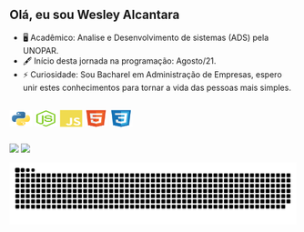 ## Olá, eu sou Wesley Alcantara
- 🖥 Acadêmico: Analise e Desenvolvimento de sistemas (ADS) pela UNOPAR.
- 🖋 Início desta jornada na programação: Agosto/21.
- ⚡ Curiosidade: Sou Bacharel em Administração de Empresas, espero unir estes conhecimentos para tornar a vida das pessoas mais simples.

<div style="display: inline_block"><br>
  <img align="center" alt="Wesley-Python" height="30" width="40" src="https://raw.githubusercontent.com/devicons/devicon/master/icons/python/python-original.svg">
  <img align="center" alt="Wesley-Python" height="30" width="40" src="https://raw.githubusercontent.com/devicons/devicon/master/icons/nodejs/nodejs-original.svg">
  <img align="center" alt="Wesley-Js" height="30" width="40" src="https://raw.githubusercontent.com/devicons/devicon/master/icons/javascript/javascript-plain.svg">
  <img align="center" alt="Wesley-HTML" height="30" width="40" src="https://raw.githubusercontent.com/devicons/devicon/master/icons/html5/html5-original.svg">
  <img align="center" alt="Wesley-CSS" height="30" width="40" src="https://raw.githubusercontent.com/devicons/devicon/master/icons/css3/css3-original.svg">
  
</div>
  
  ##
 
<div> 
   <a href="https://codepen.io/wesley-batista-alcantara/pen/GROjoEd" target="_blank"><img src="https://img.shields.io/badge/-codepen-%FF7F3F?style=for-the-badge&logo=codepen&logoColor=white" target="_blank"></a>
  <a href="https://www.linkedin.com/in/wesley-alcantara-58148020b/" target="_blank"><img src="https://img.shields.io/badge/-LinkedIn-%230077B5?style=for-the-badge&logo=linkedin&logoColor=white" target="_blank"></a> 
 
  ![Snake animation](https://github.com/wesleyalcantara/wesleyalcantara/blob/main/github-contribution-grid-snake.svg)
  
</div>
